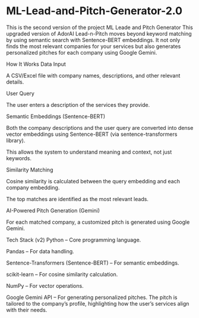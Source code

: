 # ML-Lead-and-Pitch-Generator-2.0
This is the second version of the project ML Leade and Pitch Generator 
This upgraded version of AdorAI Lead-n-Pitch moves beyond keyword matching by using semantic search with Sentence-BERT embeddings.
It not only finds the most relevant companies for your services but also generates personalized pitches for each company using Google Gemini.

 How It Works
Data Input

A CSV/Excel file with company names, descriptions, and other relevant details.

User Query

The user enters a description of the services they provide.

Semantic Embeddings (Sentence-BERT)

Both the company descriptions and the user query are converted into dense vector embeddings using Sentence-BERT (via sentence-transformers library).

This allows the system to understand meaning and context, not just keywords.

Similarity Matching

Cosine similarity is calculated between the query embedding and each company embedding.

The top matches are identified as the most relevant leads.

AI-Powered Pitch Generation (Gemini)

For each matched company, a customized pitch is generated using Google Gemini.

Tech Stack (v2)
Python – Core programming language.

Pandas – For data handling.

Sentence-Transformers (Sentence-BERT) – For semantic embeddings.

scikit-learn – For cosine similarity calculation.

NumPy – For vector operations.

Google Gemini API – For generating personalized pitches.
The pitch is tailored to the company’s profile, highlighting how the user’s services align with their needs.

